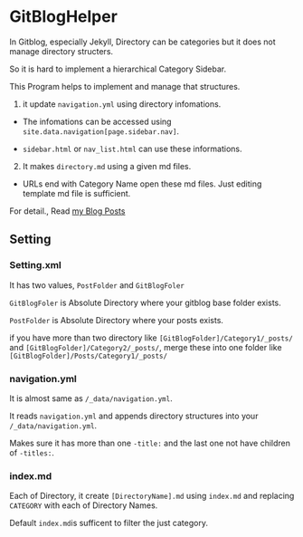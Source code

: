 # GitBlogHelper

In Gitblog, especially Jekyll, Directory can be categories but it does not manage directory structers.

So it is hard to implement a hierarchical Category Sidebar. 

This Program helps to implement and manage that structures.

1. it update ```navigation.yml``` using directory infomations.

  + The infomations can be accessed using ```site.data.navigation[page.sidebar.nav]```.

  + ```sidebar.html``` or ```nav_list.html``` can use these informations.

2. It makes ```directory.md``` using a given md files. 
 
  + URLs end with Category Name open these md files. Just editing template md file is sufficient.

For detail., Read [my Blog Posts](https://mona04.github.io/posts/jekyll/Hierarchy-Category-Sidebar/)

## Setting

### Setting.xml

It has two values, ```PostFolder``` and ```GitBlogFoler```

```GitBlogFoler``` is Absolute Directory where your gitblog base folder exists.

```PostFolder``` is Absolute Directory where your posts exists. 

if you have more than two directory like ```[GitBlogFolder]/Category1/_posts/``` and ```[GitBlogFolder]/Category2/_posts/```, merge these into one folder like ```[GitBlogFolder]/Posts/Category1/_posts/``` 

### navigation.yml

It is almost same as ```/_data/navigation.yml```. 

It reads ```navigation.yml``` and appends directory structures into your ```/_data/navigation.yml```. 

Makes sure it has more than one ```-title:``` and the last one not have children of ```-titles:```.

### index.md

Each of Directory, it create ```[DirectoryName].md``` using ```index.md``` and replacing ```CATEGORY``` with each of Directory Names.

Default ```index.md```is sufficent to filter the just category.
